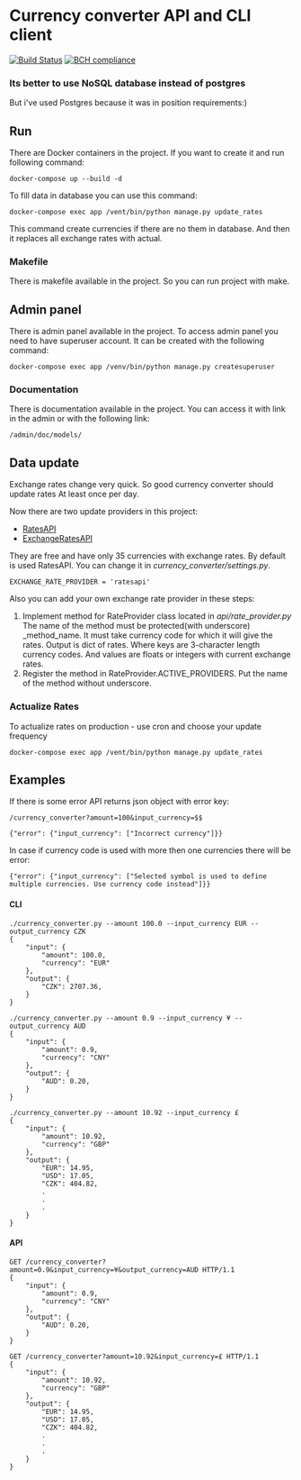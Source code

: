 # Currency converter API and CLI client
[![Build Status](https://travis-ci.org/ApaDoctor/currency_converter.svg?branch=master)](https://travis-ci.org/ApaDoctor/currency_converter) [![BCH compliance](https://bettercodehub.com/edge/badge/ApaDoctor/currency_converter?branch=master)](https://bettercodehub.com/)

### Its better to use NoSQL database instead of postgres
But i've used Postgres because it was in position requirements:)

## Run
There are Docker containers in the project.
If you want to create it and run following command:
```
docker-compose up --build -d
```



To fill data in database you can use this command:
```
docker-compose exec app /vent/bin/python manage.py update_rates
```
This command create currencies if there are no them in database.
And then it replaces all exchange rates with actual.

### Makefile
There is makefile available in the project.
So you can run project with make.

## Admin panel
There is admin panel available in the project.
To access admin panel you need to have superuser account.
It can be created with the following command:
```
docker-compose exec app /venv/bin/python manage.py createsuperuser
```

### Documentation
There is documentation available in the project.
You can access it with link in the admin or with the following link:
```
/admin/doc/models/
```

## Data update
Exchange rates change very quick. So good currency converter should update rates
At least once per day.

Now there are two update providers in this project:
- [RatesAPI](http://ratesapi.io)
- [ExchangeRatesAPI](http://api.exchangeratesapi.io)

They are free and have only 35 currencies with exchange rates.
By default is used RatesAPI.
You can change it in *currency_converter/settings.py*.
```
EXCHANGE_RATE_PROVIDER = 'ratesapi'
```

Also you can add your own exchange rate provider in these steps:
1. Implement method for RateProvider class located in *api/rate_provider.py*
   The name of the method must be protected(with underscore) _method_name.
   It must take currency code for which it will give the rates.
   Output is dict of rates.
   Where keys are 3-character length currency codes.
   And values are floats or integers with current exchange rates.
2. Register the method in RateProvider.ACTIVE_PROVIDERS.
   Put the name of the method without underscore.

### Actualize Rates
To actualize rates on production - use cron and choose your update frequency
```
docker-compose exec app /vent/bin/python manage.py update_rates
```

## Examples
If there is some error API returns json object with error key:
```
/currency_converter?amount=100&input_currency=$$

{"error": {"input_currency": ["Incorrect currency"]}}
```

In case if currency code is used with more then one currencies there will be error:
```
{"error": {"input_currency": ["Selected symbol is used to define multiple currencies. Use currency code instead"]}}
```


#### CLI
```
./currency_converter.py --amount 100.0 --input_currency EUR --output_currency CZK
{   
    "input": {
        "amount": 100.0,
        "currency": "EUR"
    },
    "output": {
        "CZK": 2707.36, 
    }
}
```
```
./currency_converter.py --amount 0.9 --input_currency ¥ --output_currency AUD
{   
    "input": {
        "amount": 0.9,
        "currency": "CNY"
    },
    "output": {
        "AUD": 0.20, 
    }
}
```
```
./currency_converter.py --amount 10.92 --input_currency £ 
{
    "input": {
        "amount": 10.92,
        "currency": "GBP"
    },
    "output": {
        "EUR": 14.95,
        "USD": 17.05,
        "CZK": 404.82,
        .
        .
        .
    }
}
```

#### API
```
GET /currency_converter?amount=0.9&input_currency=¥&output_currency=AUD HTTP/1.1
{   
    "input": {
        "amount": 0.9,
        "currency": "CNY"
    },
    "output": {
        "AUD": 0.20, 
    }
}
```

```
GET /currency_converter?amount=10.92&input_currency=£ HTTP/1.1
{
    "input": {
        "amount": 10.92,
        "currency": "GBP"
    },
    "output": {
        "EUR": 14.95,
        "USD": 17.05,
        "CZK": 404.82,
        .
        .
        .
    }
}
```

